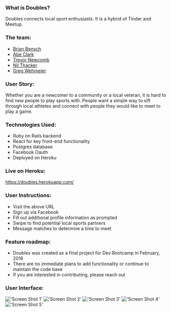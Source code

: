 ### What is Doubles?
 
Doubles connects local sport enthusiasts. It is a hybrid of Tinder and Meetup. 

### The team:
* [Brian Bensch](https://github.com/bbensch09)
* [Abe Clark](https://github.com/abeaclark)
* [Trevor Newcomb](https://github.com/tnewcomb0)
* [Nil Thacker](https://github.com/nilthacker)
* [Greg Wehmeier](https://github.com/mrYakamoto)

### User Story:

Whether you are a newcomer to a community or a local veteran, it is hard to find new people to play sports with. People want a simple way to sift through local athletes and connect with people they would like to meet to play a game.

### Technologies Used:

* Ruby on Rails backend 
* React for key front-end functionality
* Postgres database
* Facebook Oauth
* Deployed on Heroku

### Live on Heroku: 

https://doubles.herokuapp.com/

### User Instructions: 

* Visit the above URL
* Sign up via Facebook
* Fill out additional profile information as prompted
* Swipe to find potential local sports partners
* Message matches to determine a time to meet

### Feature roadmap: 

* Doubles was created as a final project for Dev Bootcamp in February, 2016
* There are no immediate plans to add functionality or continue to maintain the code base
* If you are interested in contributing, please reach out


### User Interface:

!['Screen Shot 1'](https://doubles.herokuapp.com/assets/doubles-1.png)
!['Screen Shot 2'](https://doubles.herokuapp.com/assets/doubles-2.png)
!['Screen Shot 3'](https://doubles.herokuapp.com/assets/doubles-3.png)
!['Screen Shot 4'](https://doubles.herokuapp.com/assets/doubles-4.png)
!['Screen Shot 5'](https://doubles.herokuapp.com/assets/doubles-5.png)

